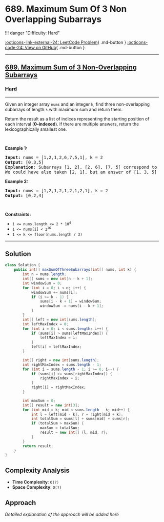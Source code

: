 # 689. Maximum Sum Of 3 Non Overlapping Subarrays

!!! danger "Difficulty: Hard"

[:octicons-link-external-24: LeetCode Problem](https://leetcode.com/problems/maximum-sum-of-3-non-overlapping-subarrays/){ .md-button }
[:octicons-code-24: View on GitHub](https://github.com/RAJ8664/Leetcode/tree/master/0689-maximum-sum-of-3-non-overlapping-subarrays){ .md-button }

---

<h2><a href="https://leetcode.com/problems/maximum-sum-of-3-non-overlapping-subarrays">689. Maximum Sum of 3 Non-Overlapping Subarrays</a></h2><h3>Hard</h3><hr><p>Given an integer array <code>nums</code> and an integer <code>k</code>, find three non-overlapping subarrays of length <code>k</code> with maximum sum and return them.</p>

<p>Return the result as a list of indices representing the starting position of each interval (<strong>0-indexed</strong>). If there are multiple answers, return the lexicographically smallest one.</p>

<p>&nbsp;</p>
<p><strong class="example">Example 1:</strong></p>

<pre>
<strong>Input:</strong> nums = [1,2,1,2,6,7,5,1], k = 2
<strong>Output:</strong> [0,3,5]
<strong>Explanation:</strong> Subarrays [1, 2], [2, 6], [7, 5] correspond to the starting indices [0, 3, 5].
We could have also taken [2, 1], but an answer of [1, 3, 5] would be lexicographically larger.
</pre>

<p><strong class="example">Example 2:</strong></p>

<pre>
<strong>Input:</strong> nums = [1,2,1,2,1,2,1,2,1], k = 2
<strong>Output:</strong> [0,2,4]
</pre>

<p>&nbsp;</p>
<p><strong>Constraints:</strong></p>

<ul>
	<li><code>1 &lt;= nums.length &lt;= 2 * 10<sup>4</sup></code></li>
	<li><code>1 &lt;= nums[i] &lt;&nbsp;2<sup>16</sup></code></li>
	<li><code>1 &lt;= k &lt;= floor(nums.length / 3)</code></li>
</ul>


---

## Solution

```java
class Solution {
    public int[] maxSumOfThreeSubarrays(int[] nums, int k) {
        int n = nums.length;
        int[] sums = new int[n - k + 1];
        int windowSum = 0;
        for (int i = 0; i < n; i++) {
            windowSum += nums[i];
            if (i >= k - 1) {
                sums[i - k + 1] = windowSum;
                windowSum -= nums[i - k + 1];
            }
        }
        int[] left = new int[sums.length];
        int leftMaxIndex = 0;
        for (int i = 0; i < sums.length; i++) {
            if (sums[i] > sums[leftMaxIndex]) {
                leftMaxIndex = i;
            }
            left[i] = leftMaxIndex;
        }

        int[] right = new int[sums.length];
        int rightMaxIndex = sums.length - 1;
        for (int i = sums.length - 1; i >= 0; i--) {
            if (sums[i] >= sums[rightMaxIndex]) {
                rightMaxIndex = i;
            }
            right[i] = rightMaxIndex;
        }

        int maxSum = 0;
        int[] result = new int[3];
        for (int mid = k; mid < sums.length - k; mid++) {
            int l = left[mid - k], r = right[mid + k];
            int totalSum = sums[l] + sums[mid] + sums[r];
            if (totalSum > maxSum) {
                maxSum = totalSum;
                result = new int[] {l, mid, r};
            }
        }
        return result;
    }
}
```

## Complexity Analysis

- **Time Complexity**: `O(?)`
- **Space Complexity**: `O(?)`

## Approach

*Detailed explanation of the approach will be added here*

